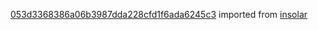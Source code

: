 [053d3368386a06b3987dda228cfd1f6ada6245c3](https://github.com/insolar/insolar/commit/053d3368386a06b3987dda228cfd1f6ada6245c3) imported from [insolar](https://github.com/insolar/insolar)
